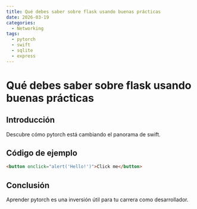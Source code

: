 ```yaml
---
title: Qué debes saber sobre flask usando buenas prácticas
date: 2026-03-19
categories:
  - Networking
tags:
  - pytorch
  - swift
  - sqlite
  - express
---
```


# Qué debes saber sobre flask usando buenas prácticas

## Introducción

Descubre cómo pytorch está cambiando el panorama de swift.

## Código de ejemplo

```html
<button onclick="alert('Hello!')">Click me</button>
```

## Conclusión

Aprender pytorch es una inversión útil para tu carrera como desarrollador.